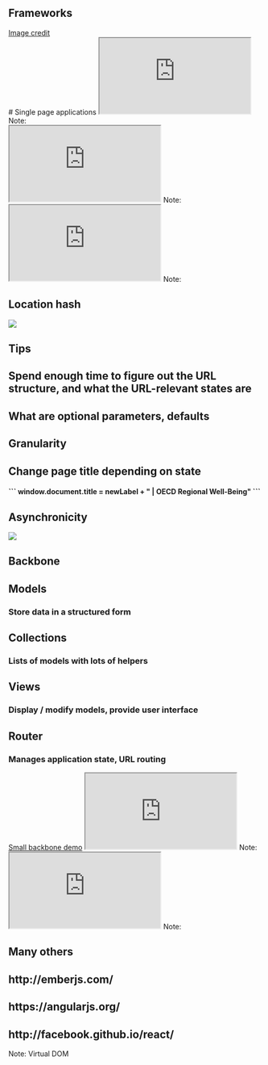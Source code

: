 <section data-background="https://c1.staticflickr.com/9/8002/6991670642_6eb38923a3_b.jpg" class="chapter" id="frameworks">
<h1>Frameworks</h1>
<div class="credits"><a href="https://www.flickr.com/photos/clarabella121/3898106856/in/photolist-bDQ96y-6WsPmU-osZU8z-5YUWDd-5YQHXB-aByvbp-cPmrRj-biRpH4-7JPNTa-5Uskv5-61wjbq-dqpbfN-iWRP1D-adqCs3-diQV13-9VCrWz-dkr687-ezRXgp-9JzATK-dawbJS-7b94Up-mRJuM4-3LaCwU-5iryz5-6KtVzM-iQee9S-nnGyNc-4qWJFf-e4pLHU-aZhnF-bhmgYZ-dqBTEp-7Zdiqs-6daAri-2Uaby-oqwX8B-3upp7g-e4jaLv-5WrKfE-5UXLZn-2HpGw-8xkjzG-edPbxQ-a3V81g-gigKbG-62rhB7-a7kXrY-8myMMT-qbSt1-dwyH79/">Image credit</a></div>
</section>



<section data-background="">
# Single page applications
<iframe class="full" src="http://en.wikipedia.org/wiki/Single-page_application"></iframe>
Note:
</section>



<section data-background="">
<iframe class="full" src="http://backbonejs.org"></iframe>
Note:
</section>




<section data-background="">
<iframe class="full" src="http://underscorejs.org/"></iframe>
Note:
</section>



<section data-background="">
<h1>Location hash</h1>
<img src="assets/integration/backbone-hash.png">
</section>



<section data-background="" class="large">
<h1>Tips</h1>
<h2>Spend enough time to figure out the URL structure, and what the URL-relevant states are</h2>

<h2>What are optional parameters, defaults</h2>
<h2>Granularity</h2>
<h2>Change page title depending on state</h2>
<h4>
```
window.document.title = newLabel + "  |  OECD Regional Well-Being"
```
</h4>
<h2>Asynchronicity</h2>
</section>



<section data-background="">
<img src="assets/integration/excellence-map.png">
</section>



<section data-background="" class="large">
<h1>Backbone</h1>
<h2>Models</h2>
<h3>Store data in a structured form</h3>
<h2>Collections</h2>
<h3>Lists of models with lots of helpers</h3>
<h2>Views</h2>
<h3>Display / modify models, provide user interface</h3>
<h2>Router</h2>
<h3>Manages application state, URL routing</h3>
</section>



<section data-background="">
<a href="http://localhost:8001">Small backbone demo</a>
<iframe class="full" src="http://localhost:8001"></iframe>
Note:
</section>



<section data-background="">
<iframe class="full" src="http://marionettejs.com/"></iframe>
Note:
</section>



<section data-background="" class="large">
<h1>Many others</h1>
<h2>http://emberjs.com/</h2>
<h2>https://angularjs.org/</h2>
<h2>http://facebook.github.io/react/</h2>

Note:
Virtual DOM
</section>